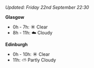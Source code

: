 *Updated: Friday 22nd September 22:30*

**Glasgow**

* 0h - 7h: :sunny: Clear
* 8h - 11h: :cloud: Cloudy

**Edinburgh**

* 0h - 10h: :sunny: Clear
* 11h: :partly_sunny: Partly Cloudy

